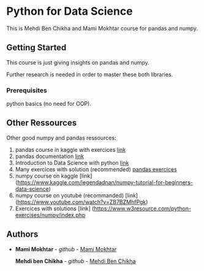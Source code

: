 # Python for Data Science

This is Mehdi Ben Chikha and Mami Mokhtar course for pandas and numpy.

## Getting Started

This course is just giving insights on pandas and numpy.

Further research is needed in order to master these both libraries.

### Prerequisites

python basics (no need for OOP).

## Other Ressources

Other good numpy and pandas ressources:
1. pandas course in kaggle with exercices [link](https://www.kaggle.com/learn/pandas)
2. pandas documentation [link](https://pandas.pydata.org/pandas-docs/stable/reference/index.html)
3. Introduction to Data Science with python [link](https://www.coursera.org/learn/python-data-analysis)
4. Many exercices with solution (recommended) [pandas exercices](https://github.com/guipsamora/pandas_exercises) 
5. numpy course on kaggle [link] (https://www.kaggle.com/legendadnan/numpy-tutorial-for-beginners-data-science)
6. numpy course on youtube (recommanded) [link] (https://www.youtube.com/watch?v=ZB7BZMhfPgk)
7. Exercices with solutions [link] (https://www.w3resource.com/python-exercises/numpy/index.php

## Authors

* **Mami Mokhtar** - *github* - [Mami Mokhtar](https://github.com/Mo5mami)

  **Mehdi ben Chikha** - *github* - [Mehdi Ben Chikha](https://github.com/MehdiBC)
